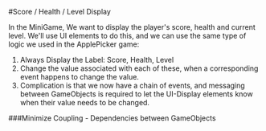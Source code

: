 #Score / Health / Level Display

In the MiniGame, We want to display the player's score, health and current level.  We'll use UI elements to do this, and we can use the same type of logic we used in the ApplePicker game:

1.  Always Display the Label: Score, Health, Level
2.  Change the value associated with each of these, when a corresponding event happens to change the value.
3.  Complication is that we now have a chain of events, and messaging between GameObjects is required to let the UI-Display elements know when their value needs to be changed.


###Minimize Coupling - Dependencies between GameObjects
